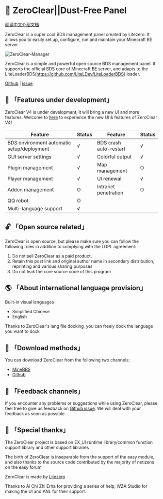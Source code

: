 
# 🚀 ZeroClear||Dust-Free Panel

[阅读中文介绍文档](https://github.com/Litezero/ZeroClear-Manager/Readme_CN.md)

ZeroClear is a super cool BDS management panel created by Litezero. It allows you to easily set up, configure, run and maintain your Minecraft BE server.

![ZeroClear-Manager]([https://socialify.git.ci/Litezero/ZeroClear-Manager/image?description=1&descriptionEditable=%E6%96%B0%E6%97%B6%E4%BB%A3BDS%E6%9C%8D%E5%8A%A1%E5%99%A8%E7%AE%A1%E7%90%86%E9%9D%A2%E6%9D%BF&font=Raleway&forks=1&issues=1&language=1&logo=https%3A%2F%2Fs1.ax1x.com%2F2022%2F11%2F11%2FzCmh0e.png&name=1&pattern=Floating%20Cogs&pulls=1&stargazers=1&theme=Light])

ZeroClear is a simple and powerful open source BDS management panel. It supports the official BDS core of Minecraft BE server, and adapts to the LiteLoaderBDS(https://github.com/LiteLDev/LiteLoaderBDS) loader.

[Github](https://github.com/Litezero) | [issue](https://github.com/Litezero/ZeroClear-manager/issues)

## 🎁 「Features under development」

ZeroClear V4 is under development, it will bring a new UI and more features. Welcome to [here](https://www.minebbs.com/resources/zeroclear-bds.1820/) to experience the new UI & features of ZeroClear V4!

| Feature | Status | Feature | Status |
| --- | --- | --- | --- |
| BDS environment automatic setup/deployment | √ | BDS crash auto-restart | √ |
| GUI server settings | √ | Colorful output | √ |
| Plugin management | √ | Map management | O |
| Player management | √ | UI renewal | √ |
| Addon management | O | Intranet penetration | O |
| QQ robot | O |  |  |
| Multi-language support | √ |  |  |

## 🔓 「Open source related」

ZeroClear is open source, but please make sure you can follow the following rules in addition to complying with the LGPL agreement:

1. Do not sell ZeroClear as a paid product.
2. Retain this post link and original author name in secondary distribution, reprinting and various sharing purposes
3. Do not leak the core source code of this program

## 🌎 「About international language provision」

Built-in visual languages

- Simplified Chinese
- English

Thanks to ZeroClear's lang file docking, you can freely dock the language you want to dock

## 💾 「Download methods」

You can download ZeroClear from the following two channels:

- [MineBBS](https://www.minebbs.com/resources/zeroclear-bds.1820/)
- [Github](https://github.com/Litezero/ZeroClear-manager)

## 📝 「Feedback channels」

If you encounter any problems or suggestions while using ZeroClear, please feel free to give us feedback on [Github issue](https://github.com/Litezero/ZeroClear-manager/issues). We will deal with your feedback as soon as possible.

## 💖 「Special thanks」

The ZeroClear project is based on EX_UI runtime library/common function support library and other support libraries

The birth of ZeroClear is inseparable from the support of the easy module, and also thanks to the source code contributed by the majority of netizens on the easy forum

ZeroClear is made by [Litezero](https://github.com/Litezero)

Thanks to Ai Chi Zhi Erha for providing a series of help, WZA Studio for making the UI and ANL for their support.

